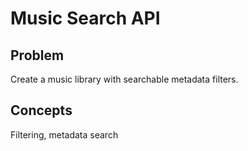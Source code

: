 # Music Search API

## Problem
Create a music library with searchable metadata filters.

## Concepts
Filtering, metadata search